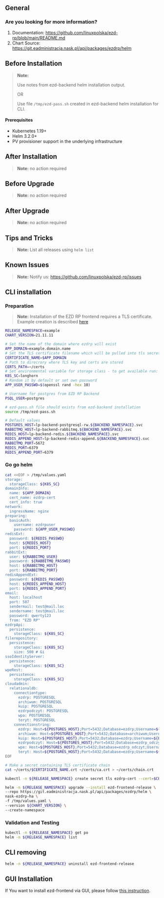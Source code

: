 ## General

### Are you looking for more information?

1. Documentation: https://github.com/linuxpolska/ezd-rp/blob/main/README.md
2. Chart Source: https://git.eadministracja.nask.pl/api/packages/ezdrp/helm


## Before Installation

> **Note:**
>
> Use notes from ezd-backend helm installation output.
>
> OR
>
> Use file `/tmp/ezd-pass.sh` created in ezd-backend helm installation for CLI.

#### Prerequisites

- Kubernetes 1.19+
- Helm 3.2.0+
- PV provisioner support in the underlying infrastructure

## After Installation

> **Note:**
> no action required

## Before Upgrade

> **Note:**
> no action required

## After Upgrade

> **Note:**
> no action required


## Tips and Tricks

> **Note:**
> List all releases using `helm list`

## Known Issues

> **Note:**
> Notify us: https://github.com/linuxpolska/ezd-rp/issues

## CLI installation

### Preparation

> **Note:**
> Installation of the EZD RP frontend requires a TLS certificate. Example creation is described [here](README_TLS.md)

```bash
RELEASE_NAMESPACE=example
CHART_VERSION=21.11.11

# Set the name of the domain where ezdrp will exist
APP_DOMAIN=example.domain.name
# Set the TLS certificate filename which will be pulled into tls secret
CERTIFICATE_NAME=$APP_DOMAIN
# Path to direcrory where TLS key and certs are stored
CERTS_PATH=~/certs
# Set environmental variable for storage class - to get available run: "kubectl get storageclass"
K8S_SC=longhorn
# Random it by default or set own password
APP_USER_PASSWD=$(openssl rand -hex 10)

# Username for postgres from EZD RP Backend
PSQL_USER=postgres

# ezd-pass.sh file should exists from ezd-backend installation
source /tmp/ezd-pass.sh

# Default values
POSTGRES_HOST=lp-backend-postgresql-rw.${BACKEND_NAMESPACE}.svc
RABBITMQ_HOST=lp-backend-rabbitmq.${BACKEND_NAMESPACE}.svc
REDIS_HOST=lp-backend-redis.${BACKEND_NAMESPACE}.svc
REDIS_APPEND_HOST=lp-backend-redis-append.${BACKEND_NAMESPACE}.svc
RABBITMQ_PORT=5672
REDIS_PORT=6379
REDIS_APPEND_PORT=6379
```

### Go go helm

```bash
cat <<EOF > /tmp/values.yaml
storage:
  storageClass: ${K8S_SC}
domainInfo:
  name: ${APP_DOMAIN}
  cert_name: ezdrp-cert
  cert_info: true
network:
  ingressName: nginx
preparing:
  basicAuth:
    username: ezdrpuser
    password: ${APP_USER_PASSWD}
redisExt:
  password: ${REDIS_PASSWD}
  host: ${REDIS_HOST}
  port: ${REDIS_PORT}
rabbitExt:
  user: ${RABBITMQ_USER}
  password: ${RABBITMQ_PASSWD}
  host: ${RABBITMQ_HOST}
  port: ${RABBITMQ_PORT}
redisAppendExt:
  password: ${REDIS_PASSWD}
  host: ${REDIS_APPEND_HOST}
  port: ${REDIS_APPEND_PORT}
email:
  host: localhost
  port: 587
  sendermail: test@mail.loc
  sendername: test@mail.loc
  password: qwerty123
  from: "EZD RP"
ezdrpApi:
  persistence:
    storageClass: ${K8S_SC}
filerepository:
  persistence:
    storageClass: ${K8S_SC}
    size: 500 # Gi
ssoIdentityServer:
  persistence:
    storageClass: ${K8S_SC}
wpeRest:
  persistence:
    storageClass: ${K8S_SC}
cloudadmin:
  relationaldb:
    connectiontype:
      ezdrp: POSTGRESQL
      archiwum: POSTGRESQL
      kuip: POSTGRESQL
      ezdrpodczyt: POSTGRESQL
      wpa: POSTGRESQL
      teryt: POSTGRESQL
    connectionstring:
      ezdrp: Host=${POSTGRES_HOST};Port=5432;Database=ezdrp;Username=${PSQL_USER};Password=${PSQL_PASSWD}
      archiwum: Host=${POSTGRES_HOST};Port=5432;Database=archiwum;Username=${PSQL_USER};Password=${PSQL_PASSWD}
      kuip: Host=${POSTGRES_HOST};Port=5432;Database=ezdrp;Username=${PSQL_USER};Password=${PSQL_PASSWD}
      ezdrpodczyt: Host=${POSTGRES_HOST};Port=5432;Database=ezdrp_odczyt;Username=${PSQL_USER};Password=${PSQL_PASSWD}
      wpe: Host=${POSTGRES_HOST};Port=5432;Database=ezdrp_odczyt;Username=${PSQL_USER};Password=${PSQL_PASSWD}
      teryt: Host=${POSTGRES_HOST};Port=5432;Database=ezdrp;Username=${PSQL_USER};Password=${PSQL_PASSWD}
EOF

# Make a secret containing TLS certificate chain
cat ~/certs/$CERTIFICATE_NAME.crt ~/certs/ca.crt > ~/certs/chain.crt

kubectl -n ${RELEASE_NAMESPACE} create secret tls ezdrp-cert --cert=$CERTS_PATH/chain.crt --key=$CERTS_PATH/$CERTIFICATE_NAME.key

helm -n ${RELEASE_NAMESPACE} upgrade --install ezd-frontend-release \
--repo https://git.eadministracja.nask.pl/api/packages/ezdrp/helm \
nask-ezdrp-ha \
-f /tmp/values.yaml \
--version ${CHART_VERSION} \
--create-namespace
```

### Validation and Testing

```bash
kubectl -n ${RELEASE_NAMESPACE} get po
helm -n ${RELEASE_NAMESPACE} list
```

## CLI removing

```bash
helm -n ${RELEASE_NAMESPACE} uninstall ezd-frontend-release
```

## GUI Installation
If You want to install ezd-frontend via GUI, please follow [this instruction](https://github.com/linuxpolska/ezd-rp/blob/main/INSTALL_VIA_GUI.md).
